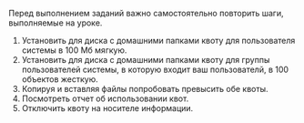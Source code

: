 Перед выполнением заданий важно самостоятельно повторить шаги, выполняемые на уроке.

1) Установить для диска с домашними папками квоту для пользователя системы в 100 Мб мягкую.
2) Установить для диска с домашними папками квоту для группы пользователей системы, в которую входит ваш пользователй, в 100 объектов жесткую.
3) Копируя и вставляя файлы попробовать превысить обе квоты.
4) Посмотреть отчет об использовании квот.
5) Отключить квоту на носителе информации.
